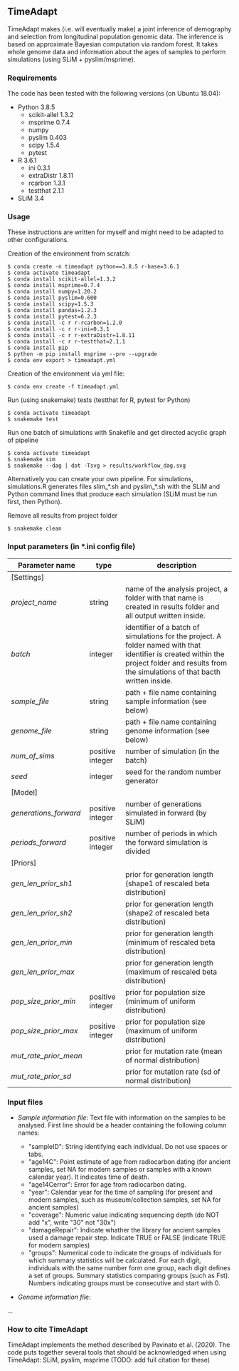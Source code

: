 ## TimeAdapt

TimeAdapt makes (i.e. will eventually make) a joint inference of demography and selection from longitudinal population genomic data. The inference is based on approximate Bayesian computation via random forest. It takes whole genome data and information about the ages of samples to perform simulations (using SLiM + pyslim/msprime).

### Requirements

The code has been tested with the following versions (on Ubuntu 18.04):

- Python 3.8.5
  - scikit-allel 1.3.2
  - msprime 0.7.4
  - numpy
  - pyslim 0.403
  - scipy 1.5.4
  - pytest
- R 3.6.1
  - ini 0.3.1
  - extraDistr 1.8.11
  - rcarbon 1.3.1
  - testthat 2.1.1
- SLiM 3.4

### Usage

These instructions are written for myself and might need to be adapted to other configurations.

Creation of the environment from scratch:
```shell
$ conda create -n timeadapt python==3.8.5 r-base=3.6.1
$ conda activate timeadapt
$ conda install scikit-allel=1.3.2
$ conda install msprime=0.7.4
$ conda install numpy=1.20.2
$ conda install pyslim=0.600
$ conda install scipy=1.5.3
$ conda install pandas=1.2.3
$ conda install pytest=6.2.3
$ conda install -c r r-rcarbon=1.2.0
$ conda install -c r r-ini=0.3.1
$ conda install -c r r-extraDistr=1.8.11
$ conda install -c r r-testthat=2.1.1
$ conda install pip
$ python -m pip install msprime --pre --upgrade
$ conda env export > timeadapt.yml
```

Creation of the environment via yml file:
```shell
$ conda env create -f timeadapt.yml
```

Run (using snakemake) tests (testthat for R, pytest for Python)
```shell
$ conda activate timeadapt
$ snakemake test
```

Run one batch of simulations with Snakefile and get directed acyclic graph of pipeline
```shell
$ conda activate timeadapt
$ snakemake sim
$ snakemake --dag | dot -Tsvg > results/workflow_dag.svg
```

Alternatively you can create your own pipeline. For simulations, simulations.R generates files slim_\*.sh and pyslim_\*.sh with the SLiM and Python command lines that produce each simulation (SLiM must be run first, then Python).

Remove all results from project folder
```shell
$ snakemake clean
```


### Input parameters (in *.ini config file)

| Parameter name | type | description |
|---|---|---------------|
|[Settings]|||
| *project_name* | string | name of the analysis project, a folder with that name is created in results folder and all output written inside.|
| *batch* | integer | identifier of a batch of simulations for the project. A folder named with that identifier is created within the project folder and results from the simulations of that bacth written inside.|
| *sample_file* | string |  path + file name containing sample information (see below)|
| *genome_file* | string | path + file name containing genome information (see below)|
| *num_of_sims* | positive integer | number of simulation (in the batch)|
| *seed* | integer | seed for the random number generator |
|[Model]|||
| *generations_forward* | positive integer | number of generations simulated in forward (by SLiM)|
| *periods_forward* | positive integer | number of periods in which the forward simulation is divided|
|[Priors]|||
| *gen_len_prior_sh1* | | prior for generation length (shape1 of rescaled beta distribution)|
| *gen_len_prior_sh2*| | prior for generation length (shape2 of rescaled beta distribution)|
| *gen_len_prior_min*| | prior for generation length (minimum of rescaled beta distribution)|
| *gen_len_prior_max*| | prior for generation length (maximum of rescaled beta distribution)|
| *pop_size_prior_min* | positive integer | prior for population size (minimum of uniform distribution)|
| *pop_size_prior_max* | positive integer | prior for population size (maximum of uniform distribution)|
| *mut_rate_prior_mean* |  |prior for mutation rate (mean of normal distribution)|
| *mut_rate_prior_sd* |  | prior for mutation rate (sd of normal distribution)|


### Input files

- *Sample information file*: Text file with information on the samples to be analysed. First line should be a header containing the following column names:
   - "sampleID": String identifying each individual. Do not use spaces or tabs.
   - "age14C": Point estimate of age from radiocarbon dating (for ancient samples, set NA for modern samples or samples with a known calendar year). It indicates time of death.
   - "age14Cerror": Error for age from radiocarbon dating.
   - "year": Calendar year for the time of sampling (for present and modern samples, such as museum/collection samples, set NA for ancient samples)
   - "coverage": Numeric value indicating sequencing depth (do NOT add "x", write "30" not "30x")
   - "damageRepair": Indicate whather the library for ancient samples used a damage repair step. Indicate TRUE or FALSE (indicate TRUE for modern samples)
   - "groups": Numerical code to indicate the groups of individuals for which summary statistics will be calculated. For each digit, individuals with the same number form one group, each digit defines a set of groups. Summary statistics comparing groups (such as Fst). Numbers indicating groups must be consecutive and start with 0.

- *Genome information file*:

...


### How to cite TimeAdapt

TimeAdapt implements the method described by Pavinato et al. (2020). The code puts together several tools that should be acknowledged when using TimeAdapt: SLiM, pyslim, msprime (TODO: add full citation for these)
